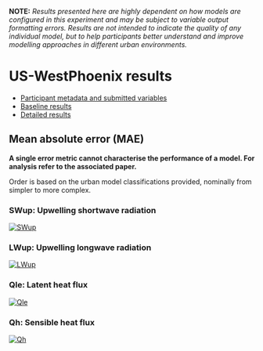 
**NOTE:** *Results presented here are highly dependent on how models are configured in this experiment and may be subject to variable output formatting errors. Results are not intended to indicate the quality of any individual model, but to help participants better understand and improve modelling approaches in different urban environments.*


# US-WestPhoenix results

 - [Participant metadata and submitted variables](../index.md)
 - [Baseline results](../baseline/index.md)
 - [Detailed results](../detailed/index.md)

## Mean absolute error (MAE)

**A single error metric cannot characterise the performance of a model. For analysis refer to the associated paper.**

Order is based on the urban model classifications provided, nominally from simpler to more complex.

### <a name="swup"></a>SWup: Upwelling shortwave radiation
[![SWup](US-WestPhoenix_SWup_MAE.png)](US-WestPhoenix_SWup_MAE.png)

### <a name="lwup"></a>LWup: Upwelling longwave radiation
[![LWup](US-WestPhoenix_LWup_MAE.png)](US-WestPhoenix_LWup_MAE.png)

### <a name="qle"></a>Qle: Latent heat flux
[![Qle](US-WestPhoenix_Qle_MAE.png)](US-WestPhoenix_Qle_MAE.png)

### <a name="qh"></a>Qh: Sensible heat flux
[![Qh](US-WestPhoenix_Qh_MAE.png)](US-WestPhoenix_Qh_MAE.png)

